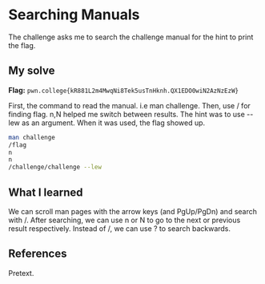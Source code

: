 # Searching Manuals
The challenge asks me to search the challenge manual for the hint to print the flag.

## My solve
**Flag:** `pwn.college{kR881L2m4MwqNi8Tek5usTnHknh.QX1EDO0wiN2AzNzEzW}`

First, the command to read the manual. i.e man challenge. Then, use / for finding flag. n,N helped me switch between results. The hint was to use --lew as an argument. When it was used, the flag showed up.
```bash
man challenge
/flag
n
n
/challenge/challenge --lew
```

## What I learned
We can scroll man pages with the arrow keys (and PgUp/PgDn) and search with /. After searching, we can use n or N to go to the next or previous result respectively. Instead of /, we can use ? to search backwards.

## References 
Pretext.
